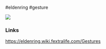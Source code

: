 #eldenring #gesture 

![](https://eldenring.wiki.fextralife.com/file/Elden-Ring/gesture_40_elden_ring_wiki_guide_150px.png)
### Links
https://eldenring.wiki.fextralife.com/Gestures